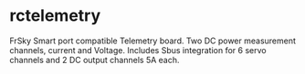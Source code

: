 # rctelemetry
FrSky Smart port compatible Telemetry board.
Two DC power measurement channels, current and Voltage.
Includes Sbus integration for 6 servo channels and 2 DC output channels 5A each. 
